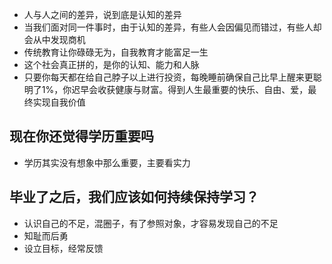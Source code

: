 - 人与人之间的差异，说到底是认知的差异
- 当我们面对同一件事时，由于认知的差异，有些人会因偏见而错过，有些人却会从中发现商机
- 传统教育让你碌碌无为，自我教育才能富足一生
- 这个社会真正拼的，是你的认知、能力和人脉
- 只要你每天都在给自己脖子以上进行投资，每晚睡前确保自己比早上醒来更聪明了1%，你迟早会收获健康与财富。得到人生最重要的快乐、自由、爱，最终实现自我价值

## 现在你还觉得学历重要吗
- 学历其实没有想象中那么重要，主要看实力

## 毕业了之后，我们应该如何持续保持学习？
- 认识自己的不足，混圈子，有了参照对象，才容易发现自己的不足
- 知耻而后勇
- 设立目标，经常反馈